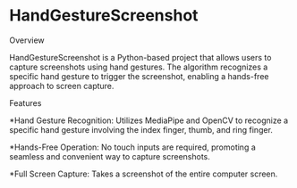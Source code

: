 # HandGestureScreenshot

Overview

HandGestureScreenshot is a Python-based project that allows users to capture screenshots using hand gestures. The algorithm recognizes a specific hand gesture to trigger the screenshot, enabling a hands-free approach to screen capture.

Features

*Hand Gesture Recognition: Utilizes MediaPipe and OpenCV to recognize a specific hand gesture involving the index finger, thumb, and ring finger.

*Hands-Free Operation: No touch inputs are required, promoting a seamless and convenient way to capture screenshots.

*Full Screen Capture: Takes a screenshot of the entire computer screen.


